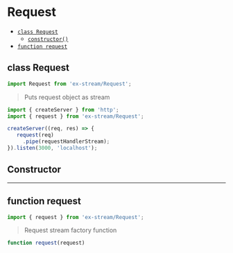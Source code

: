 # Request

- [`class Request`](#class-request)
  - [`constructor()`](#request-constructor-constructor)
- [`function request`](#function-request)

<a id="class-request"></a><h2>class Request</h2>
``` javascript
import Request from 'ex-stream/Request';
```
> Puts request object as stream



``` javascript
import { createServer } from 'http';
import { request } from 'ex-stream/Request';

createServer((req, res) => {
   request(req)
     .pipe(requestHandlerStream);
}).listen(3000, 'localhost');
```



<h2>Constructor</h2>
<a id="request-constructor-constructor"></a>


---

<a id="function-request"></a><h2>function request</h2>
``` javascript
import { request } from 'ex-stream/Request';
```
> Request stream factory function

``` javascript
function request(request)
```
